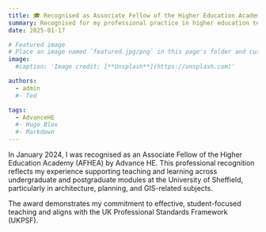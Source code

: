 ```yaml
---
title: 🎓 Recognised as Associate Fellow of the Higher Education Academy (AFHEA)
summary: Recognised for my professional practice in higher education teaching and learning support.
date: 2025-01-17

# Featured image
# Place an image named `featured.jpg/png` in this page's folder and customize its options here.
image:
  #caption: 'Image credit: [**Unsplash**](https://unsplash.com)'

authors:
  - admin
  #- Ted

tags:
  - AdvanceHE
  #- Hugo Blox
  #- Markdown
---
```


In January 2024, I was recognised as an Associate Fellow of the Higher Education Academy (AFHEA) by Advance HE. This professional recognition reflects my experience supporting teaching and learning across undergraduate and postgraduate modules at the University of Sheffield, particularly in architecture, planning, and GIS-related subjects.

The award demonstrates my commitment to effective, student-focused teaching and aligns with the UK Professional Standards Framework (UKPSF).
